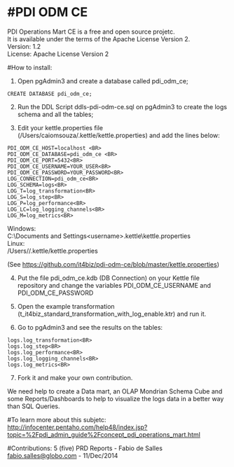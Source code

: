 #PDI ODM CE
======================

PDI Operations Mart CE is a free and open source projetc. <BR>
It is available under the terms of the Apache License Version 2.<BR>
Version: 1.2<BR>
License: Apache License Version 2<BR>

#How to install:

1) Open pgAdmin3 and create a database called pdi_odm_ce;

```
CREATE DATABASE pdi_odm_ce;
```

2) Run the DDL Script ddls-pdi-odm-ce.sql on pgAdmin3 to create the logs schema and all the tables;

3) Edit your kettle.properties file (/Users/caiomsouza/.kettle/kettle.properties) and add the lines below:

```
PDI_ODM_CE_HOST=localhost <BR>
PDI_ODM_CE_DATABASE=pdi_odm_ce <BR>
PDI_ODM_CE_PORT=5432<BR>
PDI_ODM_CE_USERNAME=YOUR_USER<BR>
PDI_ODM_CE_PASSWORD=YOUR_PASSWORD<BR>
LOG_CONNECTION=pdi_odm_ce<BR>
LOG_SCHEMA=logs<BR>
LOG_T=log_transformation<BR>
LOG_S=log_step<BR>
LOG_P=log_performance<BR>
LOG_LC=log_logging_channels<BR>
LOG_M=log_metrics<BR>
```

Windows:<BR>
C:\Documents and Settings\<username>\.kettle\kettle.properties<BR>
Linux:<BR>
/Users/<username>/.kettle/kettle.properties<BR>

(See https://github.com/it4biz/pdi-odm-ce/blob/master/kettle.properties)<BR>

4) Put the file pdi_odm_ce.kdb (DB Connection) on your Kettle file repository and change the variables PDI_ODM_CE_USERNAME and  PDI_ODM_CE_PASSWORD

5) Open the example transformation (t_it4biz_standard_transformation_with_log_enable.ktr) and run it.

6) Go to pgAdmin3 and see the results on the tables:

```
logs.log_transformation<BR>
logs.log_step<BR>
logs.log_performance<BR>
logs.log_logging_channels<BR>
logs.log_metrics<BR>
```

7) Fork it and make your own contribution.

We need help to create a Data mart, an OLAP Mondrian Schema Cube and some Reports/Dashboards to help to visualize the logs data in a better way than SQL Queries. 

#To learn more about this subjetc:
http://infocenter.pentaho.com/help48/index.jsp?topic=%2Fpdi_admin_guide%2Fconcept_pdi_operations_mart.html

#Contributions:
5 (five) PRD Reports - Fabio de Salles <fabio.salles@globo.com> - 11/Dec/2014

